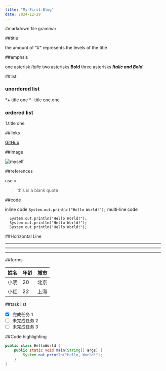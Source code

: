 ```yaml
---
title: "My-First-Blog"
date: 2024-12-29
---
```


#markdown file grammar

##title

the amount of "#" represents the levels of the title

##emphsis

one asterisk *Italic*
two asterisks **Bold**
three asterisks ***Italic and Bold***

##list

### unordered list
*+ title one
*- title one.one

### ordered list
1.title one

##links

[GitHub](https://github.com)

##image

![myself](https://github.com)

##references

use >
>this is a blank quote

##code

inline code `System.out.println("Hello World!");`
multi-line code 
```
  System.out.println("Hello World!");
  System.out.println("Hello World!");
  System.out.println("Hello World!");
```

##Horizontal Line

---
***
___

##forms

| 姓名 | 年龄 | 城市 |
|------|------|------|
| 小明 | 20   | 北京 |
| 小红 | 22   | 上海 |


##task list

- [x] 完成任务 1
- [ ] 未完成任务 2
- [ ] 未完成任务 3

##Code highlighting

```java
public class HelloWorld {
    public static void main(String[] args) {
        System.out.println("Hello, World!");
    }
}



